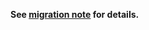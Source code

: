 **See [migration note](http://docs.nwjs.io/en/latest/For%20Users/Migration/From%200.12%20to%200.13/) for details.**
